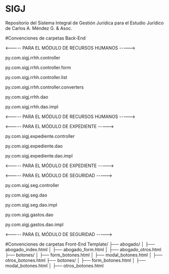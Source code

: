 # SIGJ
Repositorio del Sistema Integral de Gestión Jurídica para el Estudio Jurídico de Carlos A. Méndez G. &amp; Asoc.


#Convenciones de carpetas Back-End

<----- PARA EL MÓDULO DE RECURSOS HUMANOS ----->

py.com.sigj.rrhh.controller

py.com.sigj.rrhh.controller.form

py.com.sigj.rrhh.controller.list

py.com.sigj.rrhh.controller.converters

py.com.sigj.rrhh.dao

py.com.sigj.rrhh.dao.impl

<----- PARA EL MÓDULO DE RECURSOS HUMANOS ----->


<----- PARA EL MÓDULO DE EXPEDIENTE ----->

py.com.sigj.expediente.controller

py.com.sigj.expediente.dao

py.com.sigj.expediente.dao.impl

<----- PARA EL MÓDULO DE EXPEDIENTE ----->


<----- PARA EL MÓDULO DE SEGURIDAD ----->

py.com.sigj.seg.controller

py.com.sigj.seg.dao

py.com.sigj.seg.dao.impl

py.com.sigj.gastos.dao

py.com.sigj.gastos.dao.impl

<----- PARA EL MÓDULO DE SEGURIDAD ----->

#Convenciones de carpetas Front-End
Template/
├── abogado/
│   ├── abogado_index.html
│   ├── abogado_form.html
│   ├── abogado_otros.html
├── botones/
│   ├── form_botones.html
│   ├── modal_botones.html
│   ├── otros_botones.html
├── botones/
│   ├── form_botones.html
│   ├── modal_botones.html
│   ├── otros_botones.html
